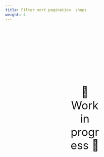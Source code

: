 ```yaml
---
title: Filter sort pagination  shops
weight: 4
---
```

<div style="text-align: center; font-size:2.5em;margin: 200px;">🚧 Work in progress 🚧</div>